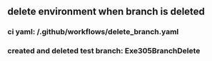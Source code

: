 ## delete environment when branch is deleted

### ci yaml: /.github/workflows/delete_branch.yaml


### created and deleted test branch: Exe305BranchDelete

